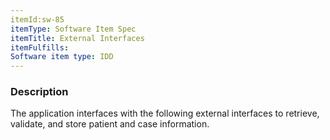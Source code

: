 ```yaml
---
itemId:sw-85
itemType: Software Item Spec
itemTitle: External Interfaces 
itemFulfills: 
Software item type: IDD
---
```

### Description
The application interfaces with the following external interfaces to retrieve, validate, and store patient and case information.
 
 
